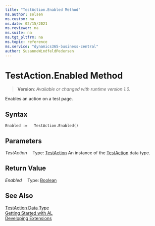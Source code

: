 ```yaml
---
title: "TestAction.Enabled Method"
ms.author: solsen
ms.custom: na
ms.date: 02/15/2021
ms.reviewer: na
ms.suite: na
ms.tgt_pltfrm: na
ms.topic: reference
ms.service: "dynamics365-business-central"
author: SusanneWindfeldPedersen
---
```

[//]: # (START>DO_NOT_EDIT)
[//]: # (IMPORTANT:Do not edit any of the content between here and the END>DO_NOT_EDIT.)
[//]: # (Any modifications should be made in the .xml files in the ModernDev repo.)
# TestAction.Enabled Method
> **Version**: _Available or changed with runtime version 1.0._

Enables an action on a test page.


## Syntax
```
Enabled :=   TestAction.Enabled()
```

## Parameters
*TestAction*
&emsp;Type: [TestAction](testaction-data-type.md)
An instance of the [TestAction](testaction-data-type.md) data type.

## Return Value
*Enabled*
&emsp;Type: [Boolean](../boolean/boolean-data-type.md)



[//]: # (IMPORTANT: END>DO_NOT_EDIT)
## See Also
[TestAction Data Type](testaction-data-type.md)  
[Getting Started with AL](../../devenv-get-started.md)  
[Developing Extensions](../../devenv-dev-overview.md)